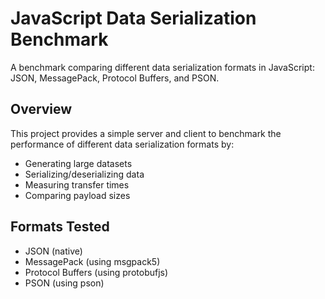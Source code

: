 # JavaScript Data Serialization Benchmark

A benchmark comparing different data serialization formats in JavaScript: JSON, MessagePack, Protocol Buffers, and PSON.

## Overview

This project provides a simple server and client to benchmark the performance of different data serialization formats by:

- Generating large datasets
- Serializing/deserializing data
- Measuring transfer times
- Comparing payload sizes

## Formats Tested

- JSON (native)
- MessagePack (using msgpack5)
- Protocol Buffers (using protobufjs)
- PSON (using pson)
